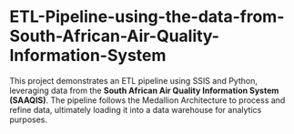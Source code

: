 # ETL-Pipeline-using-the-data-from-South-African-Air-Quality-Information-System
This project demonstrates an ETL pipeline using SSIS and Python, leveraging data from the **South African Air Quality Information System (SAAQIS)**. The pipeline follows the Medallion Architecture to process and refine data, ultimately loading it into a data warehouse for analytics purposes.
